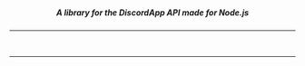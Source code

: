 <p align="center">
    <img alt="" src="https://cdn.discordapp.com/attachments/242256958248321024/250175749670174721/unknown.png">
    <h5 align="center">A library for the DiscordApp API made for Node.js</h5>
</p>
<hr>
<p align="center">
    <a href="https://discord.gg/YRsNzVF"><img alt="" src="https://img.shields.io/badge/discordnode-join%20us!-blue.svg?style=flat-square"></a>
    <a href="https://node.js.com/package/discord-node"><img alt="" src="https://img.shields.io/npm/dm/discord-node.svg?style=flat-square"></a>
    <a href="https://node.js.com/package/discord-node"><img alt="" src="https://img.shields.io/npm/v/discord-node.svg?maxAge=3600&style=flat-square"></a>
    <a href="https://travis-ci.org/FlanScarlet/discord-node"><img alt="" src="https://img.shields.io/travis/FlanScarlet/discord-node.svg?style=flat-square"></a>
</p>
<hr>